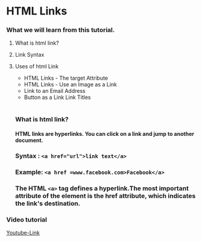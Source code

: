# HTML Links 
### What we will learn from this tutorial. 
1. What is html link?  
2. Link Syntax  
3. Uses of html Link  
     - HTML Links - The target Attribute
     - HTML Links - Use an Image as a Link  
     - Link to an Email Address  
     - Button as a Link Link Titles  

     </br>

     ### What is html link?  
     #### HTML links are hyperlinks. You can click on a link and jump to another document. 

     ### Syntax :  `<a href="url">link text</a>`
    ### Example: `<a href =www.facebook.com>Facebook</a>`  

    ### The HTML `<a>` tag defines a hyperlink.The most important attribute of the <a> element is the href attribute, which indicates the link's destination.

### Video tutorial     
[Youtube-Link](https://www.youtube.com/watch?v=XHpyiBAiiP4&t=2s)         
  